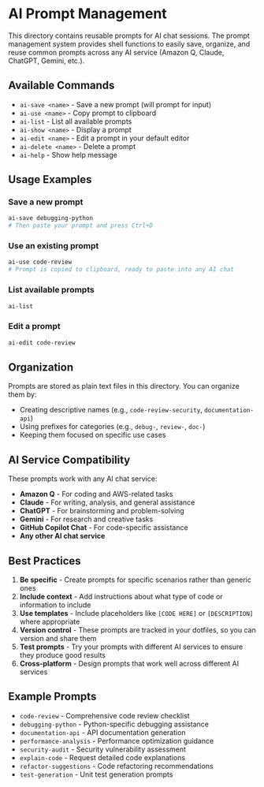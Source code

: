 # AI Prompt Management

This directory contains reusable prompts for AI chat sessions. The prompt management system
provides shell functions to easily save, organize, and reuse common prompts across any AI
service (Amazon Q, Claude, ChatGPT, Gemini, etc.).

## Available Commands

- `ai-save <name>` - Save a new prompt (will prompt for input)
- `ai-use <name>` - Copy prompt to clipboard
- `ai-list` - List all available prompts
- `ai-show <name>` - Display a prompt
- `ai-edit <name>` - Edit a prompt in your default editor
- `ai-delete <name>` - Delete a prompt
- `ai-help` - Show help message

## Usage Examples

### Save a new prompt

```bash
ai-save debugging-python
# Then paste your prompt and press Ctrl+D
```

### Use an existing prompt

```bash
ai-use code-review
# Prompt is copied to clipboard, ready to paste into any AI chat
```

### List available prompts

```bash
ai-list
```

### Edit a prompt

```bash
ai-edit code-review
```

## Organization

Prompts are stored as plain text files in this directory. You can organize them by:

- Creating descriptive names (e.g., `code-review-security`, `documentation-api`)
- Using prefixes for categories (e.g., `debug-`, `review-`, `doc-`)
- Keeping them focused on specific use cases

## AI Service Compatibility

These prompts work with any AI chat service:

- **Amazon Q** - For coding and AWS-related tasks
- **Claude** - For writing, analysis, and general assistance
- **ChatGPT** - For brainstorming and problem-solving
- **Gemini** - For research and creative tasks
- **GitHub Copilot Chat** - For code-specific assistance
- **Any other AI chat service**

## Best Practices

1. **Be specific** - Create prompts for specific scenarios rather than generic ones
2. **Include context** - Add instructions about what type of code or information to include
3. **Use templates** - Include placeholders like `[CODE HERE]` or `[DESCRIPTION]` where appropriate
4. **Version control** - These prompts are tracked in your dotfiles, so you can version and share them
5. **Test prompts** - Try your prompts with different AI services to ensure they produce good results
6. **Cross-platform** - Design prompts that work well across different AI services

## Example Prompts

- `code-review` - Comprehensive code review checklist
- `debugging-python` - Python-specific debugging assistance
- `documentation-api` - API documentation generation
- `performance-analysis` - Performance optimization guidance
- `security-audit` - Security vulnerability assessment
- `explain-code` - Request detailed code explanations
- `refactor-suggestions` - Code refactoring recommendations
- `test-generation` - Unit test generation prompts
